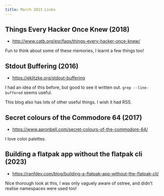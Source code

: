 ```yaml
---
title: March 2023 Links
---
```


## Things Every Hacker Once Knew (2018)

* <http://www.catb.org/esr/faqs/things-every-hacker-once-knew/>

Fun to think about some of these memories, I learnt a few things too!

## Stdout Buffering (2016)

* <https://eklitzke.org/stdout-buffering>

I had an idea of this before, but good to see it written out. `grep --line-buffered` seems useful.

This blog also has lots of other useful things. I wish it had RSS.

## Secret colours of the Commodore 64 (2017)

* <https://www.aaronbell.com/secret-colours-of-the-commodore-64/>

I love color palettes.

## Building a flatpak app without the flatpak cli (2023)

* <https://ranfdev.com/blog/building-a-flatpak-app-without-the-flatpak-cli/>

Nice thorough look at this, I was only vaguely aware of ostree, and didn't realise namespaces were used too!

